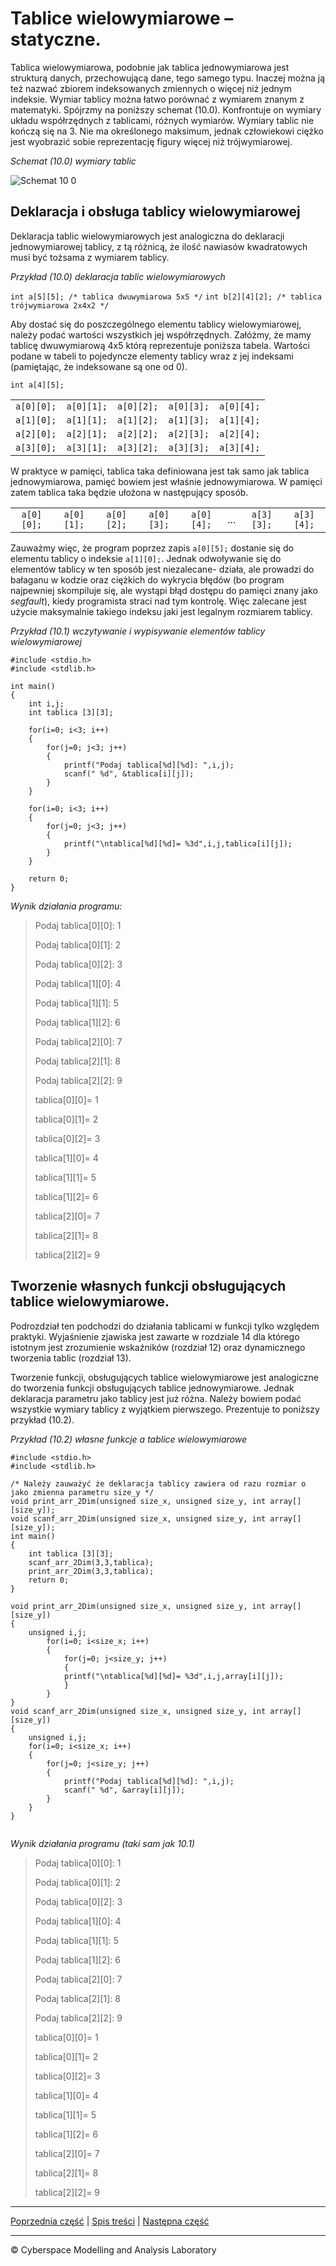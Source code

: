 # Tablice wielowymiarowe – statyczne.
Tablica wielowymiarowa, podobnie jak tablica jednowymiarowa jest strukturą danych, przechowującą dane, tego samego typu. Inaczej można ją też nazwać zbiorem indeksowanych zmiennych o więcej niż jednym indeksie. Wymiar tablicy można łatwo porównać z wymiarem znanym z matematyki. Spójrzmy na poniższy schemat (10.0). Konfrontuje on wymiary układu współrzędnych z tablicami, różnych wymiarów. Wymiary tablic nie kończą się na 3. Nie ma określonego maksimum, jednak człowiekowi ciężko jest wyobrazić sobie reprezentację figury więcej niż trójwymiarowej.

*Schemat (10.0) wymiary tablic*

![Schemat 10 0](https://user-images.githubusercontent.com/71324202/144988115-c869f552-c3a1-41e3-8d8d-19ccd5fa6226.png)

## **Deklaracja i obsługa tablicy wielowymiarowej**
Deklaracja tablic wielowymiarowych jest analogiczna do deklaracji jednowymiarowej tablicy, z tą różnicą, że ilość nawiasów kwadratowych musi być tożsama z wymiarem tablicy.

*Przykład (10.0) deklaracja tablic wielowymiarowych*

`int a[5][5]; /* tablica dwuwymiarowa 5x5 */`
`int b[2][4][2]; /* tablica trójwymiarowa 2x4x2 */`


Aby dostać się do poszczególnego elementu tablicy wielowymiarowej, należy podać wartości wszystkich jej współrzędnych. Załóżmy, że mamy tablicę dwuwymiarową 4x5 którą reprezentuje poniższa tabela. Wartości podane w tabeli to pojedyncze elementy tablicy wraz z jej indeksami (pamiętając, że indeksowane są one od 0).

`int a[4][5]; `

||||||
| :-: | :-: | :-: | :-: | :-: |
|`a[0][0];`|`a[0][1];`|`a[0][2];`|`a[0][3];`|`a[0][4];`|
|`a[1][0];`|`a[1][1];`|`a[1][2];`|`a[1][3];`|`a[1][4];`|
|`a[2][0];`|`a[2][1];`|`a[2][2];`|`a[2][3];`|`a[2][4];`|
|`a[3][0];`|`a[3][1];`|`a[3][2];`|`a[3][3];`|`a[3][4];`|

W praktyce w pamięci, tablica taka definiowana jest tak samo jak tablica jednowymiarowa, pamięć bowiem jest właśnie jednowymiarowa. W pamięci zatem tablica taka będzie ułożona w następujący sposób.

|||||||||
| :-: | :-: | :-: | :-: | :-: | :-: | :-: | :-: | 
|`a[0][0];`|`a[0][1];`|`a[0][2];`|`a[0][3];`|`a[0][4];`|...|`a[3][3];`|`a[3][4];`|


Zauważmy więc, że program poprzez zapis `a[0][5];` dostanie się do elementu tablicy o indeksie `a[1][0];`. Jednak odwoływanie się do elementów tablicy w ten sposób jest niezalecane- działa, ale prowadzi do bałaganu w kodzie oraz ciężkich do wykrycia błędów (bo program najpewniej skompiluje się, ale wystąpi błąd dostępu do pamięci znany jako *segfault*), kiedy programista straci nad tym kontrolę. Więc zalecane jest użycie maksymalnie takiego indeksu jaki jest legalnym rozmiarem tablicy.

*Przykład (10.1) wczytywanie i wypisywanie elementów tablicy wielowymiarowej*

```
#include <stdio.h>
#include <stdlib.h>

int main()
{
	int i,j;
	int tablica [3][3];
	
	for(i=0; i<3; i++)
	{
		for(j=0; j<3; j++)
		{
			printf("Podaj tablica[%d][%d]: ",i,j);
			scanf(" %d", &tablica[i][j]);
		}
	}
	
	for(i=0; i<3; i++)
	{
		for(j=0; j<3; j++)
		{
			printf("\ntablica[%d][%d]= %3d",i,j,tablica[i][j]);
		}
	}
	
	return 0;
}

```


*Wynik działania programu:*

>Podaj tablica[0][0]: 1
>
>Podaj tablica[0][1]: 2
>
>Podaj tablica[0][2]: 3
>
>Podaj tablica[1][0]: 4
>
>Podaj tablica[1][1]: 5
>
>Podaj tablica[1][2]: 6
>
>Podaj tablica[2][0]: 7
>
>Podaj tablica[2][1]: 8
>
>Podaj tablica[2][2]: 9
>
>tablica[0][0]=   1
>
>tablica[0][1]=   2
>
>tablica[0][2]=   3
>
>tablica[1][0]=   4
>
>tablica[1][1]=   5
>
>tablica[1][2]=   6
>
>tablica[2][0]=   7
>
>tablica[2][1]=   8
>
>tablica[2][2]=   9

## **Tworzenie własnych funkcji obsługujących tablice wielowymiarowe.**
Podrozdział ten podchodzi do działania tablicami w funkcji tylko względem praktyki. Wyjaśnienie zjawiska jest zawarte w rozdziale 14 dla którego istotnym jest zrozumienie wskaźników (rozdział 12) oraz dynamicznego tworzenia tablic (rozdział 13).  

Tworzenie funkcji, obsługujących tablice wielowymiarowe jest analogiczne do tworzenia funkcji obsługujących tablice jednowymiarowe. Jednak deklaracja parametru jako tablicy jest już różna. Należy bowiem podać wszystkie wymiary tablicy z wyjątkiem pierwszego. Prezentuje to poniższy przykład (10.2).

*Przykład (10.2) własne funkcje a tablice wielowymiarowe*

```
#include <stdio.h>
#include <stdlib.h>

/* Należy zauważyć że deklaracja tablicy zawiera od razu rozmiar o jako zmienna parametru size_y */
void print_arr_2Dim(unsigned size_x, unsigned size_y, int array[][size_y]);
void scanf_arr_2Dim(unsigned size_x, unsigned size_y, int array[][size_y]);
int main()
{
	int tablica [3][3];
	scanf_arr_2Dim(3,3,tablica);
	print_arr_2Dim(3,3,tablica);	
	return 0;
}

void print_arr_2Dim(unsigned size_x, unsigned size_y, int array[][size_y])
{
	unsigned i,j;
		for(i=0; i<size_x; i++)
		{
			for(j=0; j<size_y; j++)
			{
			printf("\ntablica[%d][%d]= %3d",i,j,array[i][j]);
			}
		}	
}
void scanf_arr_2Dim(unsigned size_x, unsigned size_y, int array[][size_y])
{
	unsigned i,j;
	for(i=0; i<size_x; i++)
	{
		for(j=0; j<size_y; j++)
		{
			printf("Podaj tablica[%d][%d]: ",i,j);
			scanf(" %d", &array[i][j]);
		}
	}
}


```

*Wynik działania programu (taki sam jak 10.1)*

>Podaj tablica[0][0]: 1
>
>Podaj tablica[0][1]: 2
>
>Podaj tablica[0][2]: 3
>
>Podaj tablica[1][0]: 4
>
>Podaj tablica[1][1]: 5
>
>Podaj tablica[1][2]: 6
>
>Podaj tablica[2][0]: 7
>
>Podaj tablica[2][1]: 8
>
>Podaj tablica[2][2]: 9
>
>tablica[0][0]=   1
>
>tablica[0][1]=   2
>
>tablica[0][2]=   3
>
>tablica[1][0]=   4
>
>tablica[1][1]=   5
>
>tablica[1][2]=   6
>
>tablica[2][0]=   7
>
>tablica[2][1]=   8
>
>tablica[2][2]=   9



***
[Poprzednia część](https://github.com/CyberMALab/Tablice-znakow.git) | [Spis treści](https://github.com/CyberMALab/Wprowadzenie-do-programowania-w-j-zyku-ANSI-C.git) | [Następna część](https://github.com/CyberMALab/Comming-Soon.git)
***
&copy; Cyberspace Modelling and Analysis Laboratory
